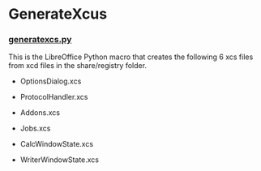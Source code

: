 # GenerateXcus

### <a href="https://github.com/p--q/GenerateXcus/blob/master/GenerateXcus/src/generatexcs.py">generatexcs.py</a>

This is the LibreOffice Python macro that creates the following 6 xcs files from xcd files in the share/registry folder.

- OptionsDialog.xcs

- ProtocolHandler.xcs

- Addons.xcs

- Jobs.xcs

- CalcWindowState.xcs

- WriterWindowState.xcs

